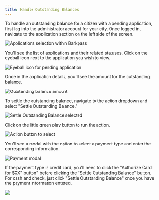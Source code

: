 ```yaml
---
title: Handle Outstanding Balances
---
```

To handle an outstanding balance for a citizen with a pending application, first log into the administrator account for your city. Once logged in, navigate to the application section on the left side of the screen.

![Applications selection within Barkpass](/images/uploads/hob1.png)

You'll see the list of applications and their related statuses. Click on the eyeball icon next to the application you wish to view.

![Eyeball icon for pending application](/images/uploads/hob2.png)

Once in the application details, you'll see the amount for the outstanding balance.

![Outstanding balance amount](/images/uploads/hob3.png)

To settle the outstanding balance, navigate to the action dropdown and select "Settle Outstanding Balance."

![Settle Outstanding Balance selected](/images/uploads/hob4.png)

Click on the little green play button to run the action.

![Action button to select](/images/uploads/hob5.png)

You'll see a modal with the option to select a payment type and enter the corresponding information.

![Payment modal](/images/uploads/hob6.png)

If the payment type is credit card, you'll need to click the "Authorize Card for $XX" button" before clicking the "Settle Outstanding Balance" button. For cash and check, just click "Settle Outstanding Balance" once you have the payment information entered.

![](/images/uploads/hob7.png)
